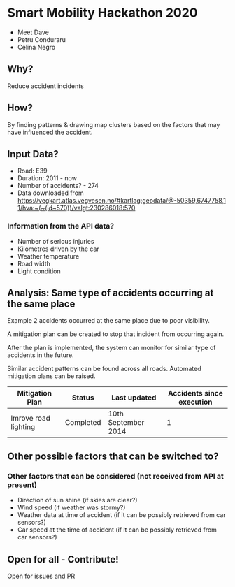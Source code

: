 # Smart Mobility Hackathon 2020

- Meet Dave
- Petru Conduraru
- Celina Negro

## Why? 

Reduce accident incidents






## How? 

By finding patterns & drawing map clusters based on the factors that may have influenced the accident. 






## Input Data? 

- Road: E39
- Duration: 2011 - now
- Number of accidents? - 274
- Data downloaded from https://vegkart.atlas.vegvesen.no/#kartlag:geodata/@-50359,6747758,11/hva:~(~(id~570))/valgt:230286018:570

### Information from the API data?
- Number of serious injuries
- Kilometres driven by the car
- Weather temperature
- Road width
- Light condition


## Analysis: Same type of accidents occurring at the same place

Example 2 accidents occurred at the same place due to poor visibility.

A mitigation plan can be created to stop that incident from occurring again.

After the plan is implemented, the system can monitor for similar type of accidents in the future. 

Similar accident patterns can be found across all roads. Automated mitigation plans can be raised. 


Mitigation Plan | Status | Last updated | Accidents since execution
--- | --- | --- | --- 
Imrove road lighting | Completed | 10th September 2014 | 1 




## Other possible factors that can be switched to? 






### Other factors that can be considered (not received from API at present)
- Direction of sun shine (if skies are clear?)
- Wind speed (if weather was stormy?)
- Weather data at time of accident (if it can be possibly retrieved from car sensors?)
- Car speed at the time of accident (if it can be possibly retrieved from car sensors?)


## Open for all - Contribute!

Open for issues and PR 
